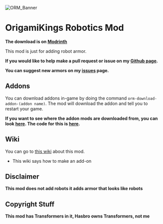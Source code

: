 ![ORM_Banner](https://github.com/OrigamiKing3612/OrigamiKings-Robotics-Mod/assets/115757805/73427454-be1f-4200-bec0-7258ab027659)
# **OrigamiKings Robotics Mod**

**The download is on [Modrinth](https://modrinth.com/mod/origamikings-robotics-armor-mod)**

This mod is just for adding robot armor.

 **If you would like to help make a pull request or issue on my [Github page](https://github.com/OrigamiKing3612/OrigamiKings-Robotics-Mod).**

**You can suggest new armors on my [issues](https://github.com/OrigamiKing3612/OrigamiKings-Robotics-Mod/issues) page.**

## Addons
You can download addons in-game by doing the command `orm-download-addon-(addon name)`. The mod will download the addon and tell you to restart your game.

**If you want to see where the addon mods are downloaded from, you can look [here](https://wiki.origamiking.net/orm/addons.json). The code for this is [here](https://github.com/OrigamiKing3612/OrigamiKings-Robotics-Mod/tree/master/src/main/java/net/origamiking/mcmods/orm/commands/download_addons).**

## Wiki 

You can go to [this wiki](http://wiki.origamiking.net) about this mod.
- This wiki says how to make an add-on

## **Disclaimer**
**This mod does not add robots it adds armor that looks like robots**

## Copyright Stuff
**This mod has Transformers in it, Hasbro owns Transformers, not me**
